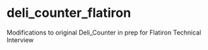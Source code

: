 # deli_counter_flatiron
Modifications to original Deli_Counter in prep for Flatiron Technical Interview
